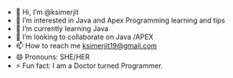 - 👋 Hi, I’m @ksimerjit
- 👀 I’m interested in Java and Apex Programming learning and tips
- 🌱 I’m currently learning Java
- 💞️ I’m looking to collaborate on Java /APEX
- 📫 How to reach me ksimerjit19@gmail.com
- 😄 Pronouns: SHE/HER
- ⚡ Fun fact: I am a Doctor turned Programmer.

<!---
ksimerjit/ksimerjit is a ✨ special ✨ repository because its `README.md` (this file) appears on your GitHub profile.
You can click the Preview link to take a look at your changes.
--->
